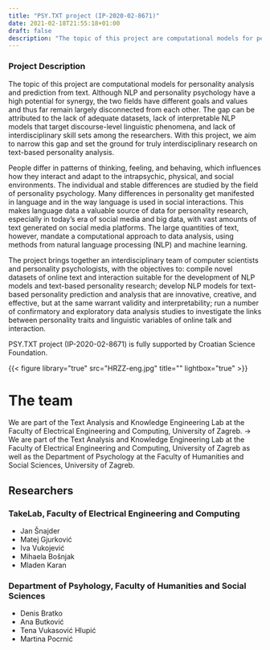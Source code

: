 ```yaml
---
title: "PSY.TXT project (IP-2020-02-8671)"
date: 2021-02-18T21:55:18+01:00
draft: false
description: "The topic of this project are computational models for personality analysis and prediction from text"
---
```


### Project Description

The topic of this project are computational models for personality analysis and prediction from text. Although NLP and personality psychology have a high potential for synergy, the two fields have different goals and values and thus far remain largely disconnected from each other. The gap can be attributed to the lack of adequate datasets, lack of interpretable NLP models that target discourse-level linguistic phenomena, and lack of interdisciplinary skill sets among the researchers. With this project, we aim to narrow this gap and set the ground for truly interdisciplinary research on text-based personality analysis. 

People differ in patterns of thinking, feeling, and behaving, which influences how they interact and adapt to the intrapsychic, physical, and social environments. The individual and stable differences are studied by the field of personality psychology. Many differences in personality get manifested in language and in the way language is used in social interactions. This makes language data a valuable source of data for personality research, especially in today’s era of social media and big data, with vast amounts of text generated on social media platforms. The large quantities of text, however, mandate a computational approach to data analysis, using methods from natural language processing (NLP) and machine learning. 

The project brings together an interdisciplinary team of computer scientists and personality psychologists, with the objectives to:
compile novel datasets of online text and interaction suitable for the development of NLP models and text-based personality research;
develop NLP models for text-based personality prediction and analysis that are innovative, creative, and effective, but at the same warrant validity and interpretability; 
run a number of confirmatory and exploratory data analysis studies to investigate the links between personality traits and linguistic variables of online talk and interaction.

PSY.TXT project (IP-2020-02-8671) is fully supported by Croatian Science Foundation.

{{< figure library="true" src="HRZZ-eng.jpg" title="" lightbox="true" >}}




# The team

We are part of the Text Analysis and Knowledge Engineering Lab at the Faculty of Electrical Engineering and Computing, University of Zagreb. → We are part of the Text Analysis and Knowledge Engineering Lab at the Faculty of Electrical Engineering and Computing, University of Zagreb as well as the Department of Psychology at the Faculty of Humanities and Social Sciences, University of Zagreb.


## Researchers

### TakeLab, Faculty of Electrical Engineering and Computing

<ul>
<li>Jan Šnajder</li>
<li>Matej Gjurković</li>
<li>Iva Vukojević</li>
<li>Mihaela Bošnjak</li>
<li>Mladen Karan</li>
</ul>


### Department of Psyhology, Faculty of Humanities and Social Sciences

<ul>
<li>Denis Bratko</li>
<li>Ana Butković</li>
<li>Tena Vukasović Hlupić</li>
<li>Martina Pocrnić</li>
</ul>






